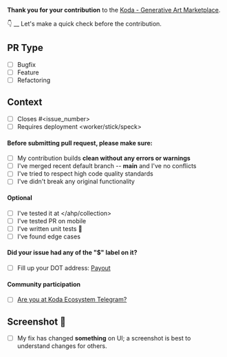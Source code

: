 **Thank you for your contribution** to the [Koda - Generative Art Marketplace](https://kodadot.xyz).

👇 __ Let's make a quick check before the contribution.

## PR Type

- [ ] Bugfix
- [ ] Feature
- [ ] Refactoring

## Context

- [ ] Closes #<issue_number>
- [ ] Requires deployment <worker/stick/speck>

#### Before submitting pull request, please make sure:

- [ ] My contribution builds **clean without any errors or warnings**
- [ ] I've merged recent default branch -- **main** and I've no conflicts
- [ ] I've tried to respect high code quality standards
- [ ] I've didn't break any original functionality

#### Optional

- [ ] I've tested it at </ahp/collection>
- [ ] I've tested PR on mobile
- [ ] I've written unit tests 🧪
- [ ] I've found edge cases

#### Did your issue had any of the "$" label on it?

- [ ] Fill up your DOT address: [Payout](https://canary.kodadot.xyz/dot/transfer/?target=<My_Polkadot_Address_check_https://github.com/kodadot/nft-gallery/blob/main/REWARDS.md#creating-your-dot-address>)

#### Community participation

- [ ] [Are you at Koda Ecosystem Telegram?](https://t.me/koda_eco)

## Screenshot 📸

- [ ] My fix has changed **something** on UI; a screenshot is best to understand changes for others.